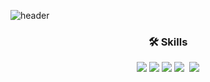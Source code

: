 ![header](https://capsule-render.vercel.app/api?type=waving&color=timeGradient&text=Welcome%20to%20Yumin's%20GitHub%20👋&desc=🌱%20I'm%20growing%20up%20🌱%20&animation=twinkling&fontSize=40&fontAlignY=40&fontAlign=50&height=250)

<h3 align="center">🛠 Skills</h3>
<p align="center">
  <img src="https://img.shields.io/badge/Git-F05032?style=flat-square&logo=git&logoColor=white"/>
  <img src="https://img.shields.io/badge/HTML5-E34F26?style=flat-square&logo=html5&logoColor=white"/>
  <img src="https://img.shields.io/badge/jQuery-0769AD?style=flat-square&logo=jQuery&logoColor=white"/>
  <img src="https://img.shields.io/badge/Javascript-ffb13b?style=flat-square&logo=javascript&logoColor=white"/></a>&nbsp 
  <img src="https://img.shields.io/badge/CSS3-1572B6?style=flat-square&logo=css3&logoColor=white"/>
</p>

</hr>
</hr>
